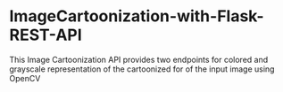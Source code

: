 # ImageCartoonization-with-Flask-REST-API

This Image Cartoonization API provides two endpoints for colored and grayscale representation of the cartoonized for of the input image using OpenCV




